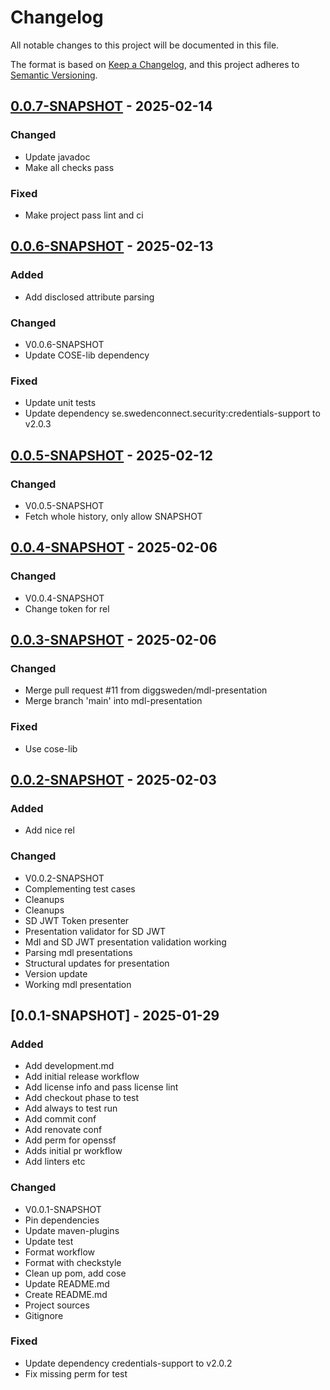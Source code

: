 # Changelog

All notable changes to this project will be documented in this file.

The format is based on [Keep a Changelog](https://keepachangelog.com/en/1.0.0/),
and this project adheres to [Semantic Versioning](https://semver.org/spec/v2.0.0.html).

## [0.0.7-SNAPSHOT] - 2025-02-14

### Changed

- Update javadoc
- Make all checks pass

### Fixed

- Make project pass lint and ci

## [0.0.6-SNAPSHOT] - 2025-02-13

### Added

- Add disclosed attribute parsing

### Changed

- V0.0.6-SNAPSHOT
- Update COSE-lib dependency

### Fixed

- Update unit tests
- Update dependency se.swedenconnect.security:credentials-support to v2.0.3

## [0.0.5-SNAPSHOT] - 2025-02-12

### Changed

- V0.0.5-SNAPSHOT
- Fetch whole history, only allow SNAPSHOT

## [0.0.4-SNAPSHOT] - 2025-02-06

### Changed

- V0.0.4-SNAPSHOT
- Change token for rel

## [0.0.3-SNAPSHOT] - 2025-02-06

### Changed

- Merge pull request #11 from diggsweden/mdl-presentation
- Merge branch 'main' into mdl-presentation

### Fixed

- Use cose-lib

## [0.0.2-SNAPSHOT] - 2025-02-03

### Added

- Add nice rel

### Changed

- V0.0.2-SNAPSHOT
- Complementing test cases
- Cleanups
- Cleanups
- SD JWT Token presenter
- Presentation validator for SD JWT
- Mdl and SD JWT presentation validation working
- Parsing mdl presentations
- Structural updates for presentation
- Version update
- Working mdl presentation

## [0.0.1-SNAPSHOT] - 2025-01-29

### Added

- Add development.md
- Add initial release workflow
- Add license info and pass license lint
- Add checkout phase to test
- Add always to test run
- Add commit conf
- Add renovate conf
- Add perm for openssf
- Adds initial pr workflow
- Add linters etc

### Changed

- V0.0.1-SNAPSHOT
- Pin dependencies
- Update maven-plugins
- Update test
- Format workflow
- Format with checkstyle
- Clean up pom, add cose
- Update README.md
- Create README.md
- Project sources
- Gitignore

### Fixed

- Update dependency credentials-support to v2.0.2
- Fix missing perm for test

[0.0.7-SNAPSHOT]: https://github.com/diggsweden/eudiw-wallet-token-lib/compare/v0.0.6-SNAPSHOT..v0.0.7-SNAPSHOT
[0.0.6-SNAPSHOT]: https://github.com/diggsweden/eudiw-wallet-token-lib/compare/v0.0.5-SNAPSHOT..v0.0.6-SNAPSHOT
[0.0.5-SNAPSHOT]: https://github.com/diggsweden/eudiw-wallet-token-lib/compare/v0.0.4-SNAPSHOT..v0.0.5-SNAPSHOT
[0.0.4-SNAPSHOT]: https://github.com/diggsweden/eudiw-wallet-token-lib/compare/v0.0.3-SNAPSHOT..v0.0.4-SNAPSHOT
[0.0.3-SNAPSHOT]: https://github.com/diggsweden/eudiw-wallet-token-lib/compare/v0.0.2-SNAPSHOT..v0.0.3-SNAPSHOT
[0.0.2-SNAPSHOT]: https://github.com/diggsweden/eudiw-wallet-token-lib/compare/v0.0.1-SNAPSHOT..v0.0.2-SNAPSHOT

<!-- generated by git-cliff -->
